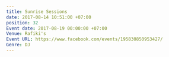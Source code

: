 ```yaml
---
title: Sunrise Sessions
date: 2017-08-14 10:51:00 +07:00
position: 32
Event date: 2017-08-19 00:00:00 +07:00
Venue: Rafiki's
Event URL: https://www.facebook.com/events/195830850953427/
Genre: DJ
---
```


